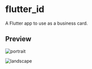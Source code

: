 # flutter_id

A Flutter app to use as a business card.

## Preview

![portrait](https://imgur.com/QqrkmOL)

![landscape](https://imgur.com/pAXUQpu)
